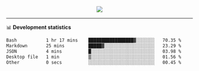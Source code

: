 <h3 align="center">
  <a href="https://github.com/hwalker928">
      <img src="https://github-profile-trophy.vercel.app/?username=hwalker928&no-bg=true&no-frame=true">
  </a>
</h3>


<hr>

📊 **Development statistics**

<!--START_SECTION:waka-->

```txt
Bash           1 hr 17 mins    █████████████████▓░░░░░░░   70.35 %
Markdown       25 mins         █████▓░░░░░░░░░░░░░░░░░░░   23.29 %
JSON           4 mins          █░░░░░░░░░░░░░░░░░░░░░░░░   03.98 %
Desktop file   1 min           ▒░░░░░░░░░░░░░░░░░░░░░░░░   01.56 %
Other          0 secs          ░░░░░░░░░░░░░░░░░░░░░░░░░   00.45 %
```

<!--END_SECTION:waka-->
